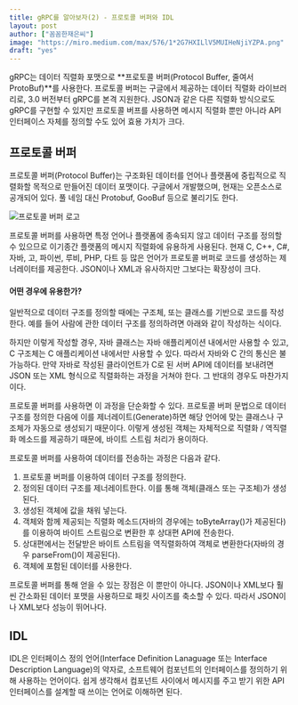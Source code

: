 ```yaml
---
title: gRPC를 알아보자(2) - 프로토콜 버퍼와 IDL
layout: post
author: ["꼼꼼한재은씨"]
image: "https://miro.medium.com/max/576/1*2G7HXILlV5MUIHeNjiYZPA.png"
draft: "yes"
---
```




gRPC는 데이터 직렬화 포맷으로 **프로토콜 버퍼(Protocol Buffer, 줄여서 ProtoBuf)**를 사용한다. 프로토콜 버퍼는 구글에서 제공하는 데이터 직렬화 라이브러리로, 3.0 버전부터 gRPC를 본격 지원한다. JSON과 같은 다른 직렬화 방식으로도 gRPC를 구현할 수 있지만 프로토콜 버프를 사용하면 메시지 직렬화 뿐만 아니라 API 인터페이스 자체를 정의할 수도 있어 효용 가치가 크다.   

## 프로토콜 버퍼

프로토콜 버퍼(Protocol Buffer)는 구조화된 데이터를 언어나 플랫폼에 중립적으로 직렬화할 목적으로 만들어진 데이터 포맷이다. 구글에서 개발했으며, 현재는 오픈소스로 공개되어 있다. 풀 네임 대신 Protobuf, GooBuf 등으로 불리기도 한다.

![프로토콜 버퍼 로고](https://www.freecodecamp.org/news/content/images/size/w2000/2020/05/unnamed-1.png)

프로토콜 버퍼를 사용하면 특정 언어나 플랫폼에 종속되지 않고 데이터 구조를 정의할 수 있으므로 이기종간 플랫폼의 메시지 직렬화에 유용하게 사용된다. 현재 C, C++, C#, 자바, 고, 파이썬, 루비, PHP, 다트 등 많은 언어가 프로토콜 버퍼로 코드를 생성하는 제너레이터를 제공한다. JSON이나 XML과 유사하지만 그보다는 확장성이 크다.  



#### 어떤 경우에 유용한가? 

일반적으로 데이터 구조를 정의할 때에는 구조체, 또는 클래스를 기반으로 코드를 작성한다. 예를 들어 사람에 관한 데이터 구조를 정의하려면 아래와 같이 작성하는 식이다. 

하지만 이렇게 작성할 경우, 자바 클래스는 자바 애플리케이션 내에서만 사용할 수 있고, C 구조체는 C 애플리케이션 내에서만 사용할 수 있다. 따라서 자바와 C 간의 통신은 불가능하다. 만약 자바로 작성된 클라이언트가 C로 된 서버 API에 데이터를 보내려면 JSON 또는 XML 형식으로 직렬화하는 과정을 거쳐야 한다. 그 반대의 경우도 마찬가지이다. 



프로토콜 버퍼를 사용하면 이 과정을 단순화할 수 있다. 프로토콜 버퍼 문법으로 데이터 구조를 정의한 다음에 이를 제너레이트(Generate)하면 해당 언어에 맞는 클래스나 구조체가 자동으로 생성되기 때문이다. 이렇게 생성된 객체는 자체적으로 직렬화 / 역직렬화 메소드를 제공하기 때문에, 바이트 스트림 처리가 용이하다. 

프로토콜 버퍼를 사용하여 데이터를 전송하는 과정은 다음과 같다. 

1. 프로토콜 버퍼를 이용하여 데이터 구조를 정의한다. 
2. 정의된 데이터 구조를 제너레이트한다. 이를 통해 객체(클래스 또는 구조체)가 생성된다. 
3. 생성된 객체에 값을 채워 넣는다. 
4. 객체와 함께 제공되는 직렬화 메소드(자바의 경우에는 toByteArray()가 제공된다)를 이용하여 바이트 스트림으로 변환한 후 상대편 API에 전송한다. 
5. 상대편에서는 전달받은 바이트 스트림을 역직렬화하여 객체로 변환한다(자바의 경우 parseFrom()이 제공된다). 
6. 객체에 포함된 데이터를 사용한다. 

프로토콜 버퍼를 통해 얻을 수 있는 장점은 이 뿐만이 아니다. JSON이나 XML보다 훨씬 간소화된 데이터 포맷을 사용하므로 패킷 사이즈를 축소할 수 있다. 따라서 JSON이나 XML보다 성능이 뛰어나다.  

## IDL

IDL은 인터페이스 정의 언어(Interface Definition Lanaguage 또는 Interface Description Language)의 약자로, 소프트웨어 컴포넌트의 인터페이스를 정의하기 위해 사용하는 언어이다. 쉽게 생각해서 컴포넌트 사이에서 메시지를 주고 받기 위한 API 인터페이스를 설계할 때 쓰이는 언어로 이해하면 된다. 